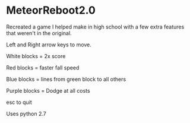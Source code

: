 # MeteorReboot2.0
Recreated a game I helped make in high school with a few extra features that weren't in the original.

Left and Right arrow keys to move.

White blocks = 2x score

Red blocks = faster fall speed

Blue blocks = lines from green block to all others

Purple blocks = Dodge at all costs

esc to quit

Uses python 2.7
